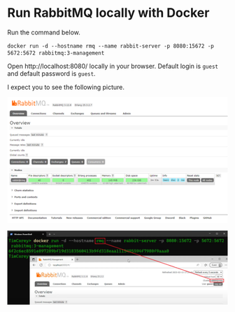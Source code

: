 # Run RabbitMQ locally with Docker

Run the command below.

```
docker run -d --hostname rmq --name rabbit-server -p 8080:15672 -p 5672:5672 rabbitmq:3-management
```

Open http://localhost:8080/ locally in your browser. Default login is `guest` and default password is `guest`.

I expect you to see the following picture.

![Screenshot 1](images/rabbitmq-overview.png "Title")

![Screenshot 2](images/rabbitmq-screenshot-2.png "Title")